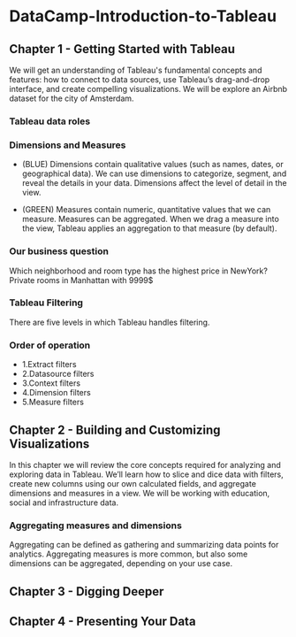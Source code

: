 # DataCamp-Introduction-to-Tableau

## Chapter 1 - Getting Started with Tableau

We will get an understanding of Tableau's fundamental concepts and features: how to connect to data sources, use Tableau’s drag-and-drop interface, and create compelling visualizations. We will be explore an Airbnb dataset for the city of Amsterdam.

### Tableau data roles

### Dimensions and Measures

* (BLUE) Dimensions contain qualitative values (such as names, dates, or geographical data).
We can use dimensions to categorize, segment, and reveal the details in your data.
Dimensions affect the level of detail in the view.

* (GREEN) Measures contain numeric, quantitative values that we can measure.
Measures can be aggregated.
When we drag a measure into the view, Tableau applies an aggregation to that measure (by default).


### Our business question

Which neighborhood and room type has the highest price in NewYork?
Private rooms in Manhattan with 9999$
### Tableau Filtering
There are five levels in which Tableau handles filtering.

### Order of operation

* 1.Extract filters
* 2.Datasource filters
* 3.Context filters
* 4.Dimension filters
* 5.Measure filters

## Chapter 2 - Building and Customizing Visualizations

In this chapter we will review the core concepts required for analyzing and exploring data in Tableau. We’ll learn how to slice and dice data with filters, create new columns using our own calculated fields, and aggregate dimensions and measures in a view. We will be working with education, social and infrastructure data.

### Aggregating measures and dimensions

Aggregating can be defined as gathering and summarizing data points for analytics. Aggregating measures is more common, but also some dimensions can be aggregated, depending on your use case.

## Chapter 3 - Digging Deeper

## Chapter 4 - Presenting Your Data
